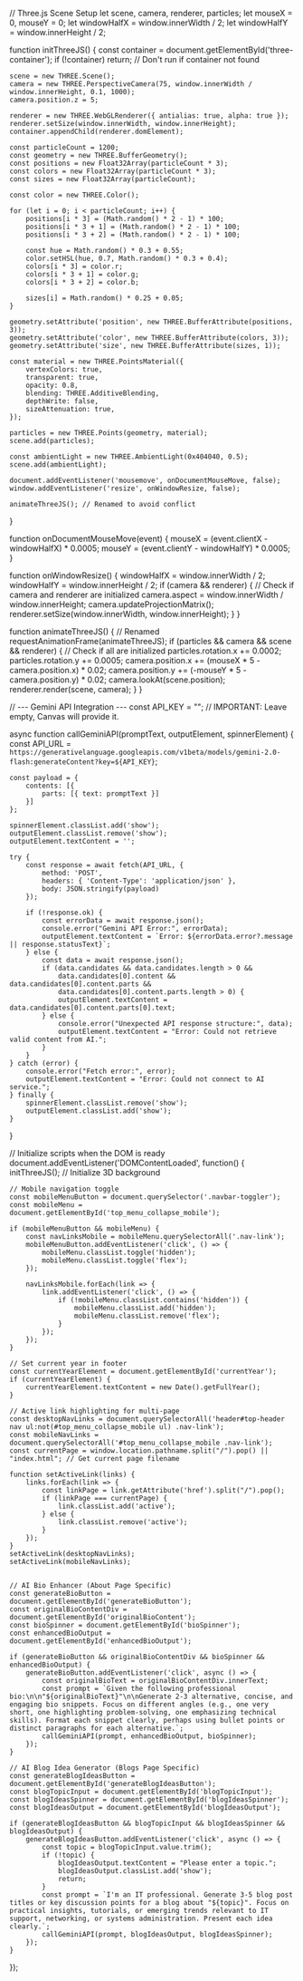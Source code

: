 // Three.js Scene Setup
let scene, camera, renderer, particles;
let mouseX = 0, mouseY = 0;
let windowHalfX = window.innerWidth / 2;
let windowHalfY = window.innerHeight / 2;

function initThreeJS() {
    const container = document.getElementById('three-container');
    if (!container) return; // Don't run if container not found

    scene = new THREE.Scene();
    camera = new THREE.PerspectiveCamera(75, window.innerWidth / window.innerHeight, 0.1, 1000);
    camera.position.z = 5;

    renderer = new THREE.WebGLRenderer({ antialias: true, alpha: true });
    renderer.setSize(window.innerWidth, window.innerHeight);
    container.appendChild(renderer.domElement);

    const particleCount = 1200;
    const geometry = new THREE.BufferGeometry();
    const positions = new Float32Array(particleCount * 3);
    const colors = new Float32Array(particleCount * 3);
    const sizes = new Float32Array(particleCount);

    const color = new THREE.Color();

    for (let i = 0; i < particleCount; i++) {
        positions[i * 3] = (Math.random() * 2 - 1) * 100;
        positions[i * 3 + 1] = (Math.random() * 2 - 1) * 100;
        positions[i * 3 + 2] = (Math.random() * 2 - 1) * 100;

        const hue = Math.random() * 0.3 + 0.55;
        color.setHSL(hue, 0.7, Math.random() * 0.3 + 0.4);
        colors[i * 3] = color.r;
        colors[i * 3 + 1] = color.g;
        colors[i * 3 + 2] = color.b;
        
        sizes[i] = Math.random() * 0.25 + 0.05;
    }

    geometry.setAttribute('position', new THREE.BufferAttribute(positions, 3));
    geometry.setAttribute('color', new THREE.BufferAttribute(colors, 3));
    geometry.setAttribute('size', new THREE.BufferAttribute(sizes, 1));

    const material = new THREE.PointsMaterial({
        vertexColors: true,
        transparent: true,
        opacity: 0.8,
        blending: THREE.AdditiveBlending,
        depthWrite: false,
        sizeAttenuation: true,
    });

    particles = new THREE.Points(geometry, material);
    scene.add(particles);
    
    const ambientLight = new THREE.AmbientLight(0x404040, 0.5);
    scene.add(ambientLight);

    document.addEventListener('mousemove', onDocumentMouseMove, false);
    window.addEventListener('resize', onWindowResize, false);

    animateThreeJS(); // Renamed to avoid conflict
}

function onDocumentMouseMove(event) {
    mouseX = (event.clientX - windowHalfX) * 0.0005;
    mouseY = (event.clientY - windowHalfY) * 0.0005;
}

function onWindowResize() {
    windowHalfX = window.innerWidth / 2;
    windowHalfY = window.innerHeight / 2;
    if (camera && renderer) { // Check if camera and renderer are initialized
        camera.aspect = window.innerWidth / window.innerHeight;
        camera.updateProjectionMatrix();
        renderer.setSize(window.innerWidth, window.innerHeight);
    }
}

function animateThreeJS() { // Renamed
    requestAnimationFrame(animateThreeJS);
    if (particles && camera && scene && renderer) { // Check if all are initialized
        particles.rotation.x += 0.0002;
        particles.rotation.y += 0.0005;
        camera.position.x += (mouseX * 5 - camera.position.x) * 0.02;
        camera.position.y += (-mouseY * 5 - camera.position.y) * 0.02;
        camera.lookAt(scene.position);
        renderer.render(scene, camera);
    }
}

// --- Gemini API Integration ---
const API_KEY = ""; // IMPORTANT: Leave empty, Canvas will provide it.

async function callGeminiAPI(promptText, outputElement, spinnerElement) {
    const API_URL = `https://generativelanguage.googleapis.com/v1beta/models/gemini-2.0-flash:generateContent?key=${API_KEY}`;
    
    const payload = {
        contents: [{
            parts: [{ text: promptText }]
        }]
    };

    spinnerElement.classList.add('show');
    outputElement.classList.remove('show');
    outputElement.textContent = '';

    try {
        const response = await fetch(API_URL, {
            method: 'POST',
            headers: { 'Content-Type': 'application/json' },
            body: JSON.stringify(payload)
        });

        if (!response.ok) {
            const errorData = await response.json();
            console.error("Gemini API Error:", errorData);
            outputElement.textContent = `Error: ${errorData.error?.message || response.statusText}`;
        } else {
            const data = await response.json();
            if (data.candidates && data.candidates.length > 0 &&
                data.candidates[0].content && data.candidates[0].content.parts &&
                data.candidates[0].content.parts.length > 0) {
                outputElement.textContent = data.candidates[0].content.parts[0].text;
            } else {
                console.error("Unexpected API response structure:", data);
                outputElement.textContent = "Error: Could not retrieve valid content from AI.";
            }
        }
    } catch (error) {
        console.error("Fetch error:", error);
        outputElement.textContent = "Error: Could not connect to AI service.";
    } finally {
        spinnerElement.classList.remove('show');
        outputElement.classList.add('show');
    }
}

// Initialize scripts when the DOM is ready
document.addEventListener('DOMContentLoaded', function() {
    initThreeJS(); // Initialize 3D background

    // Mobile navigation toggle
    const mobileMenuButton = document.querySelector('.navbar-toggler');
    const mobileMenu = document.getElementById('top_menu_collapse_mobile');
    
    if (mobileMenuButton && mobileMenu) {
        const navLinksMobile = mobileMenu.querySelectorAll('.nav-link');
        mobileMenuButton.addEventListener('click', () => {
            mobileMenu.classList.toggle('hidden');
            mobileMenu.classList.toggle('flex'); 
        });

        navLinksMobile.forEach(link => {
            link.addEventListener('click', () => {
                if (!mobileMenu.classList.contains('hidden')) {
                    mobileMenu.classList.add('hidden');
                    mobileMenu.classList.remove('flex');
                }
            });
        });
    }
    
    // Set current year in footer
    const currentYearElement = document.getElementById('currentYear');
    if (currentYearElement) {
        currentYearElement.textContent = new Date().getFullYear();
    }

    // Active link highlighting for multi-page
    const desktopNavLinks = document.querySelectorAll('header#top-header nav ul:not(#top_menu_collapse_mobile ul) .nav-link');
    const mobileNavLinks = document.querySelectorAll('#top_menu_collapse_mobile .nav-link');
    const currentPage = window.location.pathname.split("/").pop() || "index.html"; // Get current page filename

    function setActiveLink(links) {
        links.forEach(link => {
            const linkPage = link.getAttribute('href').split("/").pop();
            if (linkPage === currentPage) {
                link.classList.add('active');
            } else {
                link.classList.remove('active');
            }
        });
    }
    setActiveLink(desktopNavLinks);
    setActiveLink(mobileNavLinks);


    // AI Bio Enhancer (About Page Specific)
    const generateBioButton = document.getElementById('generateBioButton');
    const originalBioContentDiv = document.getElementById('originalBioContent');
    const bioSpinner = document.getElementById('bioSpinner');
    const enhancedBioOutput = document.getElementById('enhancedBioOutput');

    if (generateBioButton && originalBioContentDiv && bioSpinner && enhancedBioOutput) {
        generateBioButton.addEventListener('click', async () => {
            const originalBioText = originalBioContentDiv.innerText;
            const prompt = `Given the following professional bio:\n\n"${originalBioText}"\n\nGenerate 2-3 alternative, concise, and engaging bio snippets. Focus on different angles (e.g., one very short, one highlighting problem-solving, one emphasizing technical skills). Format each snippet clearly, perhaps using bullet points or distinct paragraphs for each alternative.`;
            callGeminiAPI(prompt, enhancedBioOutput, bioSpinner);
        });
    }

    // AI Blog Idea Generator (Blogs Page Specific)
    const generateBlogIdeasButton = document.getElementById('generateBlogIdeasButton');
    const blogTopicInput = document.getElementById('blogTopicInput');
    const blogIdeasSpinner = document.getElementById('blogIdeasSpinner');
    const blogIdeasOutput = document.getElementById('blogIdeasOutput');

    if (generateBlogIdeasButton && blogTopicInput && blogIdeasSpinner && blogIdeasOutput) {
        generateBlogIdeasButton.addEventListener('click', async () => {
            const topic = blogTopicInput.value.trim();
            if (!topic) {
                blogIdeasOutput.textContent = "Please enter a topic.";
                blogIdeasOutput.classList.add('show');
                return;
            }
            const prompt = `I'm an IT professional. Generate 3-5 blog post titles or key discussion points for a blog about "${topic}". Focus on practical insights, tutorials, or emerging trends relevant to IT support, networking, or systems administration. Present each idea clearly.`;
            callGeminiAPI(prompt, blogIdeasOutput, blogIdeasSpinner);
        });
    }
});
 
